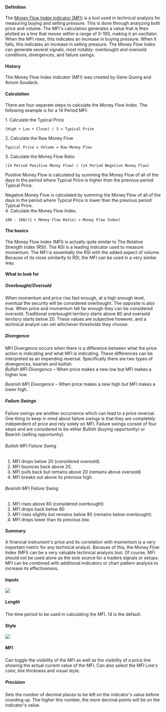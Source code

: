 #### Definition

The [Money Flow Index indicator (MFI)](https://www.tradingview.com/scripts/moneyflow/) is a tool used in technical analysis for measuring buying and selling pressure. This is done through analyzing both price and volume. The MFI's calculation generates a value that is then plotted as a line that moves within a range of 0-100, making it an oscillator. When the MFI rises, this indicates an increase in buying pressure. When it falls, this indicates an increase in selling pressure. The Money Flow Index can generate several signals, most notably: overbought and oversold conditions, divergences, and failure swings.

#### History

The Money Flow Index indicator (MFI) was created by Gene Quong and Avrum Soudack.

#### Calculation

There are four separate steps to calculate the Money Flow Index. The following example is for a 14 Period MFI:

1\. Calculate the Typical Price

```
(High + Low + Close) / 3 = Typical Price
```

2\. Calculate the Raw Money Flow

```
Typical Price x Volume = Raw Money Flow
```

3\. Calculate the Money Flow Ratio

```
(14 Period Positive Money Flow) / (14 Period Negative Money Flow)
```

Positive Money Flow is calculated by summing the Money Flow of all of the days in the period where Typical Price is higher than the previous period Typical Price.

Negative Money Flow is calculated by summing the Money Flow of all of the days in the period where Typical Price is lower than the previous period Typical Price.  
4\. Calculate the Money Flow Index.

```
100 - 100/(1 + Money Flow Ratio) = Money Flow Index)
```

#### The basics

The Money Flow Index (MFI) is actually quite similar to The Relative Strength Index (RSI). The RSI is a leading indicator used to measure momentum. The MFI is essentially the RSI with the added aspect of volume. Because of its close similarity to RSI, the MFI can be used in a very similar way.

#### What to look for

##### Overbought/Oversold

When momentum and price rise fast enough, at a high enough level, eventual the security will be considered overbought. The opposite is also true. When price and momentum fall far enough they can be considered oversold. Traditional overbought territory starts above 80 and oversold territory starts below 20. These values are subjective however, and a technical analyst can set whichever thresholds they choose.

##### Divergence

MFI Divergence occurs when there is a difference between what the price action is indicating and what MFI is indicating. These differences can be interpreted as an impending reversal. Specifically there are two types of divergences, bearish and bullish.  
_Bullish MFI Divergence_ – When price makes a new low but MFI makes a higher low.

_Bearish MFI Divergence_ – When price makes a new high but MFI makes a lower high.

##### Failure Swings

Failure swings are another occurrence which can lead to a price reversal. One thing to keep in mind about failure swings is that they are completely independent of price and rely solely on MFI. Failure swings consist of four _steps_ and are considered to be either Bullish (buying opportunity) or Bearish (selling opportunity).

###### Bullish MFI Failure Swing

1.  MFI drops below 20 (considered oversold).
2.  MFI bounces back above 20.
3.  MFI pulls back but remains above 20 (remains above oversold)
4.  MFI breaks out above its previous high.

###### Bearish MFI Failure Swing

1.  MFI rises above 80 (considered overbought)
2.  MFI drops back below 80
3.  MFI rises slightly but remains below 80 (remains below overbought)
4.  MFI drops lower than its previous low.

#### Summary

A financial instrument's price and its correlation with momentum is a very important metric for any technical analyst. Because of this, the Money Flow Index (MFI) can be a very valuable technical analysis tool. Of course, MFI should not be used alone as the sole source for a traders signals or setups. MFI can be combined with additional indicators or chart pattern analysis to increase its effectiveness.

#### Inputs

![](https://s3.amazonaws.com/cdn.freshdesk.com/data/helpdesk/attachments/production/43080421473/original/kvcBow01qjd3N7uKrrwJVlZu3sHdp0tPuQ.png?1572031404)

##### Length

The time period to be used in calculating the MFI. 14 is the default.

#### Style

![](https://s3.amazonaws.com/cdn.freshdesk.com/data/helpdesk/attachments/production/43080421584/original/OpBiiS2DBfjVkbDc7hWzYk-DMfqJZl6sVg.png?1572031422)

##### MFI

Can toggle the visibility of the MFI as well as the visibility of a price line showing the actual current value of the MFI. Can also select the MFI Line's color, line thickness and visual style.

##### Precision

Sets the number of decimal places to be left on the indicator's value before rounding up. The higher this number, the more decimal points will be on the indicator's value.